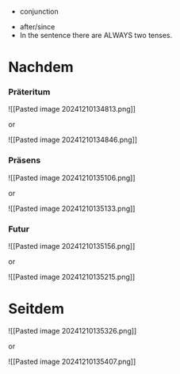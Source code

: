 * conjunction
+ after/since 
+ In the sentence there are ALWAYS two tenses. 

# Nachdem
### Präteritum

![[Pasted image 20241210134813.png]]

or

![[Pasted image 20241210134846.png]]


### Präsens

![[Pasted image 20241210135106.png]]

or 

![[Pasted image 20241210135133.png]]

### Futur

![[Pasted image 20241210135156.png]]

or 

![[Pasted image 20241210135215.png]]

# Seitdem

![[Pasted image 20241210135326.png]]

or 

![[Pasted image 20241210135407.png]]
